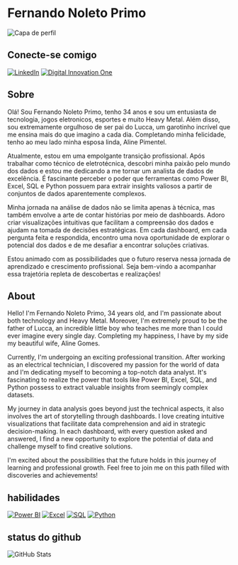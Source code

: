 
# Fernando Noleto Primo

![Capa de perfil](https://www.canva.com/design/DAGEBY81_XU/MX_f6DEn3HQ5dMFKeWpm4g/edit?utm_content=DAGEBY81_XU&utm_campaign=designshare&utm_medium=link2&utm_source=sharebutton)

## Conecte-se comigo
  [![LinkedIn](https://img.shields.io/badge/LinkedIn-Connect-blue?style=flat-square&logo=linkedin)](https://www.linkedin.com/in/fernando-noleto-primo-10bb1b27b/) [![Digital Innovation One](https://img.shields.io/badge/Digital_Innovation_One-Junte_se_%C3%A0_comunidade-9cf?style=flat&logo=digitalocean)](https://web.dio.me/users/fernando_i9seguro?tab=achievements)

## Sobre

Olá! Sou Fernando Noleto Primo, tenho 34 anos e sou um entusiasta  de tecnologia, jogos eletronicos, esportes e muito Heavy Metal. Além disso, sou extremamente orgulhoso de ser pai do Lucca, um garotinho incrível que me ensina mais do que imagino a cada dia. Completando minha felicidade, tenho ao meu lado minha esposa linda, Aline Pimentel.

Atualmente, estou em uma empolgante transição profissional. Após trabalhar como técnico de eletrotécnica, descobri minha paixão pelo mundo dos dados e estou me dedicando a me tornar um analista de dados de excelência. É fascinante perceber o poder que ferramentas como Power BI, Excel, SQL e Python possuem para extrair insights valiosos a partir de conjuntos de dados aparentemente complexos.

Minha jornada na análise de dados não se limita apenas à técnica, mas também envolve a arte de contar histórias por meio de dashboards. Adoro criar visualizações intuitivas que facilitam a compreensão dos dados e ajudam na tomada de decisões estratégicas. Em cada dashboard, em cada pergunta feita e respondida, encontro uma nova oportunidade de explorar o potencial dos dados e de me desafiar a encontrar soluções criativas.

Estou animado com as possibilidades que o futuro reserva nessa jornada de aprendizado e crescimento profissional. Seja bem-vindo a acompanhar essa trajetória repleta de descobertas e realizações!

## About

Hello! I'm Fernando Noleto Primo, 34 years old, and I'm passionate about both technology and Heavy Metal. Moreover, I'm extremely proud to be the father of Lucca, an incredible little boy who teaches me more than I could ever imagine every single day. Completing my happiness, I have by my side my beautiful wife, Aline Gomes.

Currently, I'm undergoing an exciting professional transition. After working as an electrical technician, I discovered my passion for the world of data and I'm dedicating myself to becoming a top-notch data analyst. It's fascinating to realize the power that tools like Power BI, Excel, SQL, and Python possess to extract valuable insights from seemingly complex datasets.

My journey in data analysis goes beyond just the technical aspects, it also involves the art of storytelling through dashboards. I love creating intuitive visualizations that facilitate data comprehension and aid in strategic decision-making. In each dashboard, with every question asked and answered, I find a new opportunity to explore the potential of data and challenge myself to find creative solutions.

I'm excited about the possibilities that the future holds in this journey of learning and professional growth. Feel free to join me on this path filled with discoveries and achievements!

## habilidades

[![Power BI](https://img.shields.io/badge/Power_BI-Visualize_analytics_data-orange?style=flat-square&logo=powerbi)](https://powerbi.microsoft.com/) [![Excel](https://img.shields.io/badge/Excel-Data_analysis-blue?style=flat-square&logo=microsoft-excel)](https://www.microsoft.com/en-us/microsoft-365/excel) [![SQL](https://img.shields.io/badge/SQL-Database_management-yellow?style=flat-square&logo=sql)](https://www.microsoft.com/en-us/sql-server) [![Python](https://img.shields.io/badge/Python-Data_analysis-green?style=flat-square&logo=python)](https://www.python.org/)

## status do github
![GitHub Stats](https://github-readme-stats.vercel.app/api?username=Fernando90&theme=transparent&bg_color=#000080&border_color=30A3DC&show_icons=true&icon_color=30A3DC&title_color=E94D5F&text_color=FFF)


